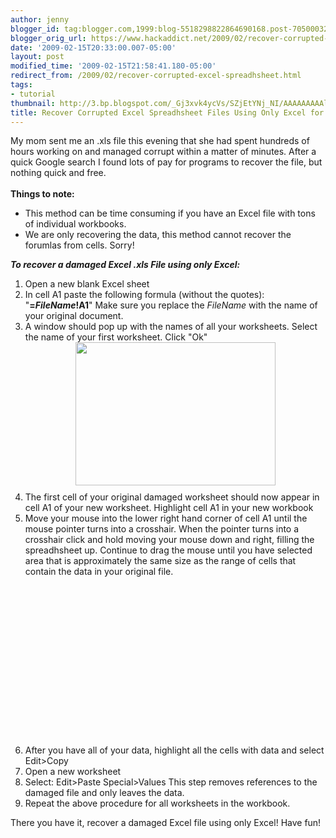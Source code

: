 ```yaml
---
author: jenny
blogger_id: tag:blogger.com,1999:blog-5518298822864690168.post-7050003286329585500
blogger_orig_url: https://www.hackaddict.net/2009/02/recover-corrupted-excel-spreadhsheet.html
date: '2009-02-15T20:33:00.007-05:00'
layout: post
modified_time: '2009-02-15T21:58:41.180-05:00'
redirect_from: /2009/02/recover-corrupted-excel-spreadhsheet.html
tags:
- tutorial
thumbnail: http://3.bp.blogspot.com/_Gj3xvk4ycVs/SZjEtYNj_NI/AAAAAAAAAl0/BwY2tQYtmCo/s72-c/window.png
title: Recover Corrupted Excel Spreadhsheet Files Using Only Excel for Free
---
```


My mom sent me an .xls file this evening that she had spent hundreds of hours working on and managed corrupt within a matter of minutes.  After a quick Google search I found lots of pay for programs to recover the file, but nothing quick and free.<br /><br /><span style="font-weight: bold;">Things to note:<br /></span><ul><li>This method can be time consuming if you have an Excel file with tons of individual workbooks.</li><li>We are only recovering the data, this method cannot recover the forumlas from cells.  Sorry!</li></ul><span style="font-weight: bold; font-style: italic;">To recover a damaged Excel .xls File using only Excel:</span><br /><ol><li>Open a new blank Excel sheet</li><li>In cell A1 paste the following formula (without the quotes): "<span style="font-weight: bold;">=</span><span style="font-weight: bold; font-style: italic;">FileName</span><span style="font-weight: bold;">!A1</span>"  Make sure you replace the <span style="font-style: italic;">FileName</span> with the name of your original document.</li><li>A window should pop up with the names of all your worksheets. Select the name of your first worksheet.  Click "Ok"<a onblur="try {parent.deselectBloggerImageGracefully();} catch(e) {}" href="http://3.bp.blogspot.com/_Gj3xvk4ycVs/SZjEtYNj_NI/AAAAAAAAAl0/BwY2tQYtmCo/s1600-h/window.png"><img style="margin: 0px auto 10px; display: block; text-align: center; cursor: pointer; width: 320px; height: 229px;" src="http://3.bp.blogspot.com/_Gj3xvk4ycVs/SZjEtYNj_NI/AAAAAAAAAl0/BwY2tQYtmCo/s320/window.png" alt="" id="BLOGGER_PHOTO_ID_5303204845101251794" border="0" /></a></li><li>The first cell of your original damaged worksheet should now appear in cell A1 of your new worksheet. Highlight cell A1 in your new workbook</li><li>Move your mouse into the lower right hand corner of cell A1 until the mouse pointer turns into a crosshair.  When the pointer turns into a crosshair click and hold moving your mouse down and right, filling the spreadhsheet up.   Continue to drag the mouse until you have selected area that is approximately the same size as the range of cells that contain the data in your original file.<br /><object id="BLOG_video-d1a357473f65698d" class="BLOG_video_class" contentid="d1a357473f65698d" height="266" width="320"></object></li><li>After you have all of your data, highlight all the cells with data and select Edit>Copy</li><li>Open a new worksheet</li><li>Select: Edit>Paste Special>Values  This step removes references to the damaged file and only leaves the data.</li><li>Repeat the above procedure for all worksheets in the workbook.</li></ol>There you have it, recover a damaged Excel file using only Excel!  Have fun!